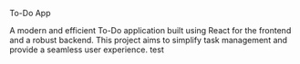 
To-Do App

A modern and efficient To-Do application built using React for the frontend and a robust backend. This project aims to simplify task management and provide a seamless user experience.
test
